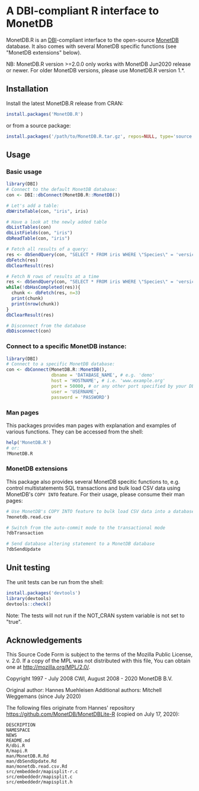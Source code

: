 # A DBI-compliant R interface to MonetDB

MonetDB.R is an [DBI](https://cran.r-project.org/web/packages/DBI/index.html)-compliant interface to the open-source [MonetDB](https://www.monetdb.org) database.  It also comes with several MonetDB specific functions (see "MonetDB extensions" below).

NB: MonetDB.R version >=2.0.0 only works with MonetDB Jun2020 release or newer. For older MonetDB versions, please use MonetDB.R version 1.*.

## Installation
Install the latest MonetDB.R release from CRAN:
```r
install.packages('MonetDB.R')
```

or from a source package:

```r
install.packages('/path/to/MonetDB.R.tar.gz', repos=NULL, type='source')
```

## Usage

### Basic usage
```r
library(DBI)
# Connect to the default MonetDB database:
con <- DBI::dbConnect(MonetDB.R::MonetDB())

# Let's add a table:
dbWriteTable(con, "iris", iris)

# Have a look at the newly added table
dbListTables(con)
dbListFields(con, "iris")
dbReadTable(con, "iris")

# Fetch all results of a query:
res <- dbSendQuery(con, "SELECT * FROM iris WHERE \"Species\" = 'versicolor'")
dbFetch(res)
dbClearResult(res)

# Fetch N rows of results at a time
res <- dbSendQuery(con, "SELECT * FROM iris WHERE \"Species\" = 'versicolor'")
while(!dbHasCompleted(res)){
  chunk <- dbFetch(res, n=3)
  print(chunk)
  print(nrow(chunk))
}
dbClearResult(res)

# Disconnect from the database
dbDisconnect(con)
```
### Connect to a specific MonetDB instance:
```r
library(DBI)
# Connect to a specific MonetDB database:
con <- dbConnect(MonetDB.R::MonetDB(),
                 dbname = 'DATABASE_NAME', # e.g. 'demo'
                 host = 'HOSTNAME', # i.e. 'www.example.org'
                 port = 50000, # or any other port specified by your DBA
                 user = 'USERNAME',
                 password = 'PASSWORD')
```
### Man pages
This packages provides man pages with explanation and examples of various functions.
They can be accessed from the shell:

```r
help('MonetDB.R')
# or:
?MonetDB.R
```
### MonetDB extensions
This package also provides several MonetDB specitic functions to, e.g. control multistatements SQL transactions and bulk load CSV data using MonetDB's ``COPY INTO`` feature.  For their usage, please consume their man pages:
```r
# Use MonetDB's COPY INTO feature to bulk load CSV data into a database
?monetdb.read.csv

# Switch from the auto-commit mode to the transactional mode
?dbTransaction

# Send database altering statement to a MonetDB database
?dbSendUpdate
```

## Unit testing
The unit tests can be run from the shell:

```r
install.packages('devtools')
library(devtools)
devtools::check()
```
Note: The tests will not run if the NOT_CRAN system variable is not set to "true".

## Acknowledgements
This Source Code Form is subject to the terms of the Mozilla Public License, v.
2.0.  If a copy of the MPL was not distributed with this file, You can obtain
one at http://mozilla.org/MPL/2.0/.

Copyright 1997 - July 2008 CWI, August 2008 - 2020 MonetDB B.V.

Original author: Hannes Muehleisen
Additional authors: Mitchell Weggemans (since July 2020)

The following files originate from Hannes' repository
https://github.com/MonetDB/MonetDBLite-R (copied on July 17, 2020):

	DESCRIPTION
	NAMESPACE
	NEWS
	README.md
	R/dbi.R
	R/mapi.R
	man/MonetDB.R.Rd
	man/dbSendUpdate.Rd
	man/monetdb.read.csv.Rd
	src/embeddedr/mapisplit-r.c
	src/embeddedr/mapisplit.c
	src/embeddedr/mapisplit.h



